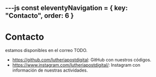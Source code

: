 ---js
const eleventyNavigation = {
 key: "Contacto",
 order: 6
}
---

# Contacto

estamos disponibles en el correo TODO.

* <https://github.com/lutheriapostdigital>: GitHub con nuestros códigos.
* <https://www.instagram.com/lutheriapostdigital/>: Instagram con información de nuestras actividades.
